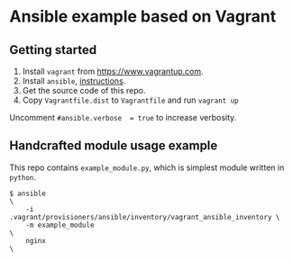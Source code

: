 # Ansible example based on Vagrant

Getting started
---------------

1. Install `vagrant` from https://www.vagrantup.com.
2. Install `ansible`, [instructions](http://docs.ansible.com/ansible/intro_installation.html#installing-the-control-machine).
3. Get the source code of this repo.
4. Copy `Vagrantfile.dist` to `Vagrantfile` and run `vagrant up`

Uncomment `#ansible.verbose  = true` to increase verbosity.

Handcrafted module usage example
--------------------------------

This repo contains `example_module.py`, which is simplest module written in `python`.

    $ ansible                                                                \
        -i .vagrant/provisioners/ansible/inventory/vagrant_ansible_inventory \
        -m example_module                                                    \
        nginx                                                                \
